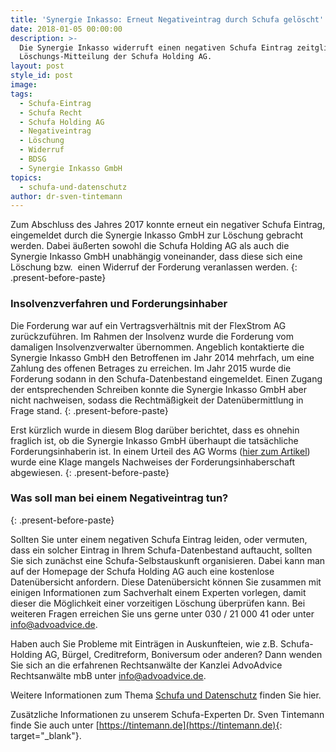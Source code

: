 ```yaml
---
title: 'Synergie Inkasso: Erneut Negativeintrag durch Schufa gelöscht'
date: 2018-01-05 00:00:00
description: >-
  Die Synergie Inkasso widerruft einen negativen Schufa Eintrag zeitglieich zur
  Löschungs-Mitteilung der Schufa Holding AG.
layout: post
style_id: post
image:
tags:
  - Schufa-Eintrag
  - Schufa Recht
  - Schufa Holding AG
  - Negativeintrag
  - Löschung
  - Widerruf
  - BDSG
  - Synergie Inkasso GmbH
topics:
  - schufa-und-datenschutz
author: dr-sven-tintemann
---
```

Zum Abschluss des Jahres 2017 konnte erneut ein negativer Schufa Eintrag, eingemeldet durch die Synergie Inkasso GmbH zur Löschung gebracht werden. Dabei äußerten sowohl die Schufa Holding AG als auch die Synergie Inkasso GmbH unabhängig voneinander, dass diese sich eine Löschung bzw.&nbsp; einen Widerruf der Forderung veranlassen werden.
{: .present-before-paste}

### Insolvenzverfahren und Forderungsinhaber

Die Forderung war auf ein Vertragsverhältnis mit der FlexStrom AG zurückzuführen. Im Rahmen der Insolvenz wurde die Forderung vom damaligen Insolvenzverwalter übernommen. Angeblich kontaktierte die Synergie Inkasso GmbH den Betroffenen im Jahr 2014 mehrfach, um eine Zahlung des offenen Betrages zu erreichen. Im Jahr 2015 wurde die Forderung sodann in den Schufa-Datenbestand eingemeldet. Einen Zugang der entsprechenden Schreiben konnte die Synergie Inkasso GmbH aber nicht nachweisen, sodass die Rechtmäßigkeit der Datenübermittlung in Frage stand.
{: .present-before-paste}

Erst kürzlich wurde in diesem Blog darüber berichtet, dass es ohnehin fraglich ist, ob die Synergie Inkasso GmbH überhaupt die tatsächliche Forderungsinhaberin ist. In einem Urteil des AG Worms ([hier zum Artikel]()) wurde eine Klage mangels Nachweises der Forderungsinhaberschaft abgewiesen.
{: .present-before-paste}

### Was soll man bei einem Negativeintrag tun?
{: .present-before-paste}

Sollten Sie unter einem negativen Schufa Eintrag leiden, oder vermuten, dass ein solcher Eintrag in Ihrem Schufa-Datenbestand auftaucht, sollten Sie sich zunächst eine Schufa-Selbstauskunft organisieren. Dabei kann man auf der Homepage der Schufa Holding AG auch eine kostenlose Datenübersicht anfordern. Diese Datenübersicht können Sie zusammen mit einigen Informationen zum Sachverhalt einem Experten vorlegen, damit dieser die Möglichkeit einer vorzeitigen Löschung überprüfen kann. Bei weiteren Fragen erreichen Sie uns gerne unter 030 / 21 000 41 oder unter info@advoadvice.de.

Haben auch Sie Probleme mit Einträgen in Auskunfteien, wie z.B. Schufa-Holding AG, Bürgel, Creditreform, Boniversum oder anderen? Dann wenden Sie sich an die erfahrenen Rechtsanwälte der Kanzlei AdvoAdvice Rechtsanwälte mbB unter [info@advoadvice.de](mailto:info@advoadvice.de).

Weitere Informationen zum Thema [Schufa und Datenschutz](/themen/schufa-und-datenschutz/)&nbsp;finden Sie hier.&nbsp;

Zusätzliche Informationen zu unserem Schufa-Experten Dr. Sven Tintemann finde Sie auch unter [https://tintemann.de](https://tintemann.de){: target="_blank"}.